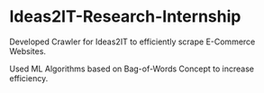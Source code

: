 # Ideas2IT-Research-Internship
Developed Crawler for Ideas2IT to efficiently scrape E-Commerce Websites.

Used ML Algorithms based on Bag-of-Words Concept to increase efficiency.

